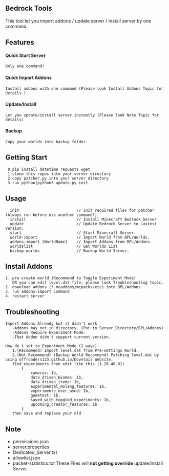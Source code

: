 
## Bedrock Tools
This tool let you import addons / update server / install server by one command.

## Features
 #### Quick Start Server
    Only one command!
 #### Quick Import Addons
    Install addons with one command (Please look Install Addons Topic for details.)
 #### Update/Install
    Let you update/install server instantly (Please look Note Topic for details)
 #### Backup
    Copy your worlds into backup folder.
## Getting Start
```
 0.pip install datetime requests wget
 1.clone this repos into your server directory
 2.copy patcher.py into your server directory
 3.run python|python3 update.py init
```
## Usage
  ```
    init                         // Init required files for patcher (Always run before use another command!)
    install                      // Install Minecraft Bedrock Server
    update                       // Update Bedrock Server to Lastest Version.
    start                        // Start Minecraft Server.
    world-import                 // Import World from BPL/Worlds.
    addons-import [WorldName]    // Import Addons from BPL/Addons.
    worldslist                   // Get Worlds List
    backup-worlds                // Backup World Server.
```
## Install Addons
```
1. pre-create world (Recommend to Toggle Experiment Mode) 
   OR you can edit level.dat file, please look Troubleshooting topic.
2. download addons (*.mcaddons/mcpacks/etc) into BPL/Addons
3. run addons-import command
4. restart server
```
## Troubleshooting
 ```
 Import Addons Already but it didn't work
    -Addons may not in directory. (Put in Server_Directory/BPL/Addons)
    -Addons Require Experiment Mode.
    -That Addon didn't support current version.

 How do i set to Experiment Mode (2 ways)
    1.(Recommend) Import level.dat from Pre-settings World.
    2.(Not Recommend) (Backup World Recommend) Patching level.dat by using offroaders123.github.io/Dovetail Website.
    find experiments then edit like this (1.20.40.01)
        {
            cameras: 1b,
            data_driven_biomes: 1b,
            data_driven_items: 1b,
            experimental_molang_features: 1b,
            experiments_ever_used: 1b,
            gametest: 1b,
            saved_with_toggled_experiments: 1b,
            upcoming_creator_features: 1b
        }
    then save and replace your old
 ```
## Note
 - permissions.json 
 - server.properties 
 - Dedicated_Server.txt 
 - allowlist.json 
 - packet-statistics.txt
These FIles will **not getting override** update/install Server.
